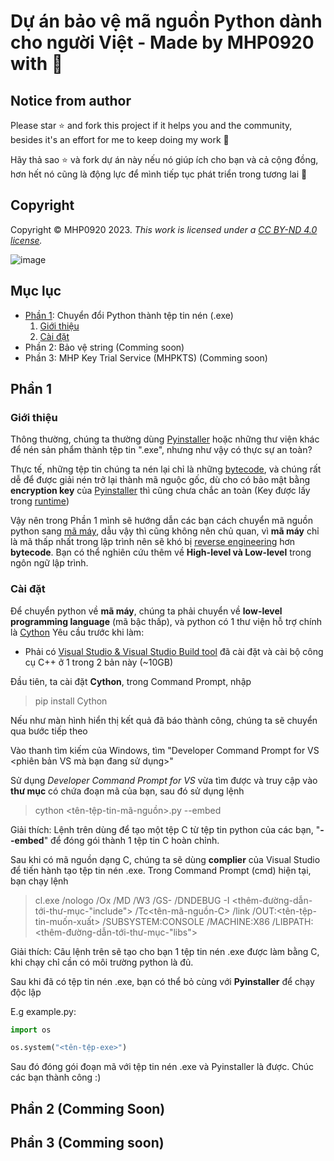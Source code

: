 # Dự án bảo vệ mã nguồn Python dành cho người Việt - Made by MHP0920 with 💖

## Notice from author
Please star ⭐ and fork this project if it helps you and the community, besides it's an effort for me to keep doing my work 🥰

Hãy thả sao ⭐ và fork dự án này nếu nó giúp ích cho bạn và cả cộng đồng, hơn hết nó cũng là động lực để mình tiếp tục phát triển trong tương lai 🥰

## Copyright
Copyright © MHP0920 2023. _This work is licensed under a [CC BY-ND 4.0 license](http://creativecommons.org/licenses/by-nd/4.0/)._

![image](https://i.creativecommons.org/l/by-nd/4.0/88x31.png)

## Mục lục
- [Phần 1](#phần-1): Chuyển đổi Python thành tệp tin nén (.exe)
  1. [Giới thiệu](#giới-thiệu)
  2. [Cài đặt](#cài-đặt)
- Phần 2: Bảo vệ string (Comming soon)
- Phần 3: MHP Key Trial Service (MHPKTS) (Comming soon)


## Phần 1
### Giới thiệu
Thông thường, chúng ta thường dùng [Pyinstaller](https://pyinstaller.org/) hoặc những thư viện khác để nén sản phẩm thành tệp tin ".exe", nhưng như vậy có thực sự an toàn?

Thực tế, những tệp tin chúng ta nén lại chỉ là những [bytecode](https://en.wikipedia.org/wiki/Bytecode), và chúng rất dễ để được giải nén trở lại thành mã nguộc gốc, dù cho có bảo mật bằng **encryption key** của [Pyinstaller](https://pyinstaller.org/) thì cũng chưa chắc an toàn (Key được lấy trong [runtime](https://en.wikipedia.org/wiki/Runtime_system))

Vậy nên trong Phần 1 mình sẽ hướng dẫn các bạn cách chuyển mã nguồn python sang [mã máy](https://en.wikipedia.org/wiki/Machine_code), dẫu vậy thì cũng không nên chủ quan, vì **mã máy** chỉ là mã thấp nhất trong lập trình nên sẽ khó bị [reverse engineering](https://en.wikipedia.org/wiki/Reverse_engineering) hơn **bytecode**. Bạn có thể nghiên cứu thêm về **High-level và Low-level** trong ngôn ngữ lập trình.

### Cài đặt
Để chuyển python về **mã máy**, chúng ta phải chuyển về **low-level programming language** (mã bậc thấp), và python có 1 thư viện hỗ trợ chính là [Cython](https://cython.org/)
Yêu cầu trước khi làm:
- Phải có [Visual Studio & Visual Studio Build tool](https://visualstudio.microsoft.com/downloads/) đã cài đặt và cài bộ công cụ C++ ở 1 trong 2 bản này (~10GB)

Đầu tiên, ta cài đặt **Cython**, trong Command Prompt, nhập
> pip install Cython

Nếu như màn hình hiển thị kết quả đã báo thành công, chúng ta sẽ chuyển qua bước tiếp theo

Vào thanh tìm kiếm của Windows, tìm "Developer Command Prompt for VS <phiên bản VS mà bạn đang sử dụng>"

Sử dụng _Developer Command Prompt for VS_ vừa tìm được và truy cập vào **thư mục** có chứa đoạn mã của bạn, sau đó sử dụng lệnh
> cython <tên-tệp-tin-mã-nguồn>.py --embed

Giải thích: Lệnh trên dùng để tạo một tệp C từ tệp tin python của các bạn, "**--embed**" để đóng gói thành 1 tệp tin C hoàn chỉnh.

Sau khi có mã nguồn dạng C, chúng ta sẽ dùng **complier** của Visual Studio để tiến hành tạo tệp tin nén .exe. Trong Command Prompt (cmd) hiện tại, bạn chạy lệnh
> cl.exe  /nologo /Ox /MD /W3 /GS- /DNDEBUG -I <thêm-đường-dẫn-tới-thư-mục-"include"> /Tc<tên-mã-nguồn-C> /link /OUT:<tên-tệp-tin-muốn-xuất> /SUBSYSTEM:CONSOLE /MACHINE:X86 /LIBPATH:<thêm-đường-dẫn-tới-thư-mục-"libs">

Giải thích: Câu lệnh trên sẽ tạo cho bạn 1 tệp tin nén .exe được làm bằng C, khi chạy chỉ cần có môi trường python là đủ.

Sau khi đã có tệp tin nén .exe, bạn có thể bỏ cùng với **Pyinstaller** để chạy độc lập

E.g example.py:
```py
import os

os.system("<tên-tệp-exe>")
```
Sau đó đóng gói đoạn mã với tệp tin nén .exe và Pyinstaller là được. Chúc các bạn thành công :)

## Phần 2 (Comming Soon)
## Phần 3 (Comming soon)
